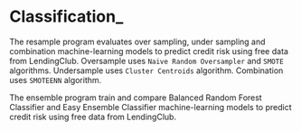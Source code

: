 # Classification_

The resample program evaluates over sampling, under sampling and combination machine-learning models to predict credit risk using free data from LendingClub.
Oversample uses `Naive Random Oversampler` and `SMOTE` algorithms.
Undersample uses `Cluster Centroids` algorithm.
Combination uses `SMOTEENN` algorithm.

The ensemble program train and compare Balanced Random Forest Classifier and Easy Ensemble Classifier machine-learning models to predict credit risk using free data from LendingClub. 
